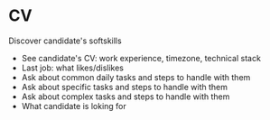 # CV

Discover candidate's softskills

-   See candidate's CV: work experience, timezone, technical stack
-   Last job: what likes/dislikes
-   Ask about common daily tasks and steps to handle with them
-   Ask about specific tasks and steps to handle with them
-   Ask about complex tasks and steps to handle with them
-   What candidate is loking for
